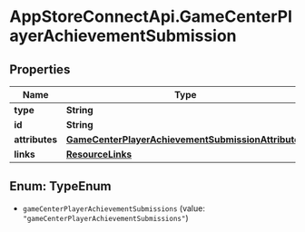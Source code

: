 # AppStoreConnectApi.GameCenterPlayerAchievementSubmission

## Properties

Name | Type | Description | Notes
------------ | ------------- | ------------- | -------------
**type** | **String** |  | 
**id** | **String** |  | 
**attributes** | [**GameCenterPlayerAchievementSubmissionAttributes**](GameCenterPlayerAchievementSubmissionAttributes.md) |  | [optional] 
**links** | [**ResourceLinks**](ResourceLinks.md) |  | [optional] 



## Enum: TypeEnum


* `gameCenterPlayerAchievementSubmissions` (value: `"gameCenterPlayerAchievementSubmissions"`)




